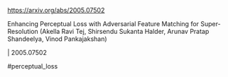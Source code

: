https://arxiv.org/abs/2005.07502

Enhancing Perceptual Loss with Adversarial Feature Matching for Super-Resolution (Akella Ravi Tej, Shirsendu Sukanta Halder, Arunav Pratap Shandeelya, Vinod Pankajakshan)

| 2005.07502

#perceptual_loss 
